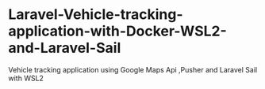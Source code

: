 # Laravel-Vehicle-tracking-application-with-Docker-WSL2-and-Laravel-Sail
Vehicle tracking application using Google Maps Api ,Pusher and Laravel Sail with WSL2 
